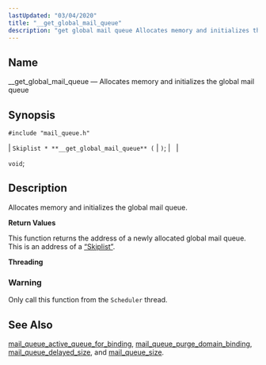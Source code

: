 ```yaml
---
lastUpdated: "03/04/2020"
title: "__get_global_mail_queue"
description: "get global mail queue Allocates memory and initializes the global mail queue Skiplist get global mail queue void Allocates memory and initializes the global mail queue This function returns the address of a newly allocated global mail queue This is an address of a Section 68 77 Skiplist Only call..."
---
```


<a name="apis.get_global_mail_queue"></a> 
## Name

__get_global_mail_queue — Allocates memory and initializes the global mail queue

## Synopsis

`#include "mail_queue.h"`

| `Skiplist * **__get_global_mail_queue** (` | `)`; |   |

`void`;<a name="idp54510864"></a> 
## Description

Allocates memory and initializes the global mail queue.

**<a name="idp54512096"></a> Return Values**

This function returns the address of a newly allocated global mail queue. This is an address of a [“Skiplist”](/momentum/3/3-api/structs-skiplist).

**<a name="idp54513648"></a> Threading**
### Warning

Only call this function from the `Scheduler` thread.

<a name="idp54515632"></a> 
## See Also

[mail_queue_active_queue_for_binding](/momentum/3/3-api/apis-mail-queue-active-queue-for-binding), [mail_queue_purge_domain_binding](/momentum/3/3-api/apis-mail-queue-purge-domain-binding), [mail_queue_delayed_size](/momentum/3/3-api/apis-mail-queue-delayed-size), and [mail_queue_size](/momentum/3/3-api/apis-mail-queue-size).